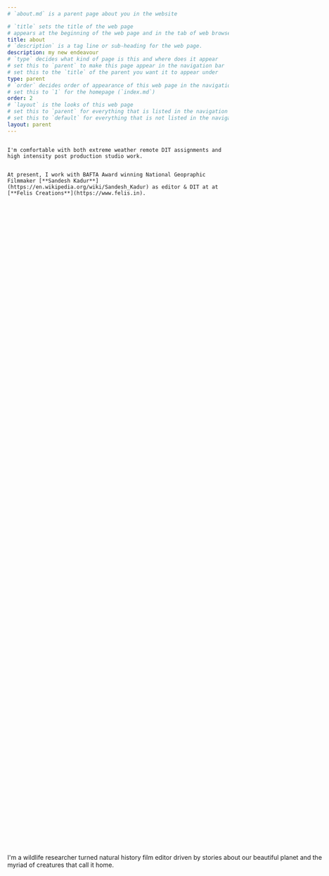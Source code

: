 ```yaml
---
# `about.md` is a parent page about you in the website

# `title` sets the title of the web page
# appears at the beginning of the web page and in the tab of web browsers
title: about
# `description` is a tag line or sub-heading for the web page.
description: my new endeavour
# `type` decides what kind of page is this and where does it appear
# set this to `parent` to make this page appear in the navigation bar
# set this to the `title` of the parent you want it to appear under
type: parent
# `order` decides order of appearance of this web page in the navigation bar
# set this to `1` for the homepage (`index.md`)
order: 2
# `layout` is the looks of this web page
# set this to `parent` for everything that is listed in the navigation bar
# set this to `default` for everything that is not listed in the navigation bar
layout: parent
---
```


[//]: # (I wanted this text centered so here is a hack using kramdown blocks.)

<div class="one-half column">
  <img class="lozad u-max-full-width" data-src="https://static.wixstatic.com/media/17e143_a5434d885d89403881560c710c67a3ad~mv2.jpg/v1/crop/x_435,y_929,w_3006,h_3946/fill/w_606,h_796,al_c,q_85,usm_0.66_1.00_0.01,enc_auto/20240201_FC_A6700_001_BLR_VM_0133-min.jpg">
</div>
<div class="one-half column">
  <p class="u-max-full-width" markdown="1" style="position: absolute; transform: translateY(-50%); top:50%;">
    I'm a wildlife researcher turned natural history film editor driven by stories about our beautiful planet and the myriad of creatures that call it home.


    I'm comfortable with both extreme weather remote DIT assignments and high intensity post production studio work.


    At present, I work with BAFTA Award winning National Geopraphic Filmmaker [**Sandesh Kadur**](https://en.wikipedia.org/wiki/Sandesh_Kadur) as editor & DIT at at [**Felis Creations**](https://www.felis.in).
  </p>
</div>
